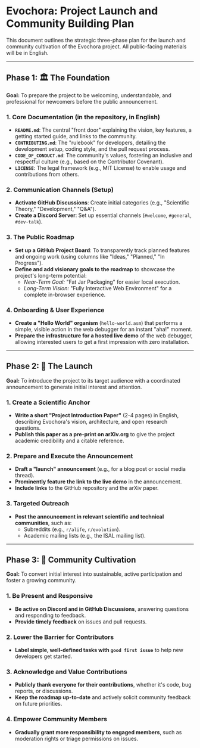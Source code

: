 # Evochora: Project Launch and Community Building Plan

This document outlines the strategic three-phase plan for the launch and community cultivation of the Evochora project. All public-facing materials will be in English.

---

## Phase 1: 🏛️ The Foundation

**Goal:** To prepare the project to be welcoming, understandable, and professional for newcomers before the public announcement.

### 1. Core Documentation (in the repository, in English)
- **`README.md`**: The central "front door" explaining the vision, key features, a getting started guide, and links to the community.
- **`CONTRIBUTING.md`**: The "rulebook" for developers, detailing the development setup, coding style, and the pull request process.
- **`CODE_OF_CONDUCT.md`**: The community's values, fostering an inclusive and respectful culture (e.g., based on the Contributor Covenant).
- **`LICENSE`**: The legal framework (e.g., MIT License) to enable usage and contributions from others.

### 2. Communication Channels (Setup)
- **Activate GitHub Discussions**: Create initial categories (e.g., "Scientific Theory," "Development," "Q&A").
- **Create a Discord Server**: Set up essential channels (`#welcome`, `#general`, `#dev-talk`).

### 3. The Public Roadmap
- **Set up a GitHub Project Board**: To transparently track planned features and ongoing work (using columns like "Ideas," "Planned," "In Progress").
- **Define and add visionary goals to the roadmap** to showcase the project's long-term potential:
    - *Near-Term Goal:* "Fat Jar Packaging" for easier local execution.
    - *Long-Term Vision:* "Fully Interactive Web Environment" for a complete in-browser experience.

### 4. Onboarding & User Experience
- **Create a "Hello World" organism** (`hello-world.asm`) that performs a simple, visible action in the web debugger for an instant "aha!" moment.
- **Prepare the infrastructure for a hosted live demo** of the web debugger, allowing interested users to get a first impression with zero installation.

---

## Phase 2: 🚀 The Launch

**Goal:** To introduce the project to its target audience with a coordinated announcement to generate initial interest and attention.

### 1. Create a Scientific Anchor
- **Write a short "Project Introduction Paper"** (2-4 pages) in English, describing Evochora's vision, architecture, and open research questions.
- **Publish this paper as a pre-print on arXiv.org** to give the project academic credibility and a citable reference.

### 2. Prepare and Execute the Announcement
- **Draft a "launch" announcement** (e.g., for a blog post or social media thread).
- **Prominently feature the link to the live demo** in the announcement.
- **Include links** to the GitHub repository and the arXiv paper.

### 3. Targeted Outreach
- **Post the announcement in relevant scientific and technical communities**, such as:
    - Subreddits (e.g., `r/alife`, `r/evolution`).
    - Academic mailing lists (e.g., the ISAL mailing list).

---

## Phase 3: 🌱 Community Cultivation

**Goal:** To convert initial interest into sustainable, active participation and foster a growing community.

### 1. Be Present and Responsive
- **Be active on Discord and in GitHub Discussions**, answering questions and responding to feedback.
- **Provide timely feedback** on issues and pull requests.

### 2. Lower the Barrier for Contributors
- **Label simple, well-defined tasks with `good first issue`** to help new developers get started.

### 3. Acknowledge and Value Contributions
- **Publicly thank everyone for their contributions**, whether it's code, bug reports, or discussions.
- **Keep the roadmap up-to-date** and actively solicit community feedback on future priorities.

### 4. Empower Community Members
- **Gradually grant more responsibility to engaged members**, such as moderation rights or triage permissions on issues.